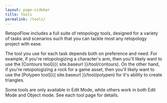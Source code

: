 ```yaml
---
layout: page-sidebar
title: Tools
permalink: /tools/
---
```


RetopoFlow includes a full suite of retopology tools, designed for a variety of tasks and scenarios such that you can tackle most any retopology project with ease.

The tool you use for each task depends both on preference and need. For example, if you're retopologizing a character's arm, then you'll likely want to use the [Contours tool]({{ site.baseurl }}/tool/contours). On the other hand, if you're retopologizing a rock for a game asset, then you'll likely want to use the [Polypen tool]({{ site.baseurl }}/tool/polypen) for it's ability to create triangles.  

Some tools are only available in Edit Mode, while others work in both Edit Mode and Object mode. See each tool page for details.